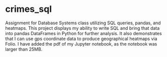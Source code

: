 # crimes_sql
Assignment for Database Systems class utilizing SQL queries, pandas, and heatmaps. This project displays my ability to write SQL and bring that data into pandas DataFrames in Python for further analysis. It also demonstrates that I can use gps coordinate data to produce geographical heatmaps via Folio.
I have added the pdf of my Jupyter notebook, as the notebook was larger than 25MB.
